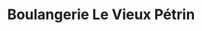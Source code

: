 ---
title: "Boulangerie Le Vieux Pétrin"
url: /fougerolles/boulangerie-le-vieux-petrin/
shop: Bäckerei
---
